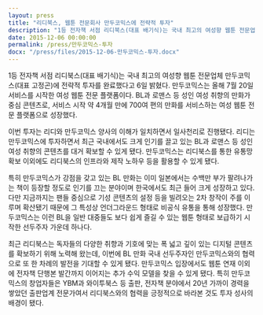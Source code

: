```yaml
---
layout: press
title: "리디북스, 웹툰 전문회사 만두코믹스에 전략적 투자"
description: "1등 전자책 서점 리디북스(대표 배기식)는 국내 최고의 여성향 웹툰 전문업체 만두코믹스(대표 고정곤)에 전략적 투자를 완료했다고 6일 밝혔다. 만두코믹스는 올해 7월 20일 서비스를 시작한 여성 웹툰 전문 플랫폼이다. BL과 로맨스 등 성인 여성 취향의 만화가 중심 콘텐츠로, 서비스 시작 약 4개월 만에 700여 편의 만화를 서비스하는 여성 웹툰 전문 플랫폼으로 성장했다."
date: 2015-12-06 00:00:00
permalink: /press/만두코믹스-투자
docx: "/press/files/2015-12-06-만두코믹스-투자.docx"
---
```



1등 전자책 서점 리디북스(대표 배기식)는 국내 최고의 여성향 웹툰 전문업체 만두코믹스(대표 고정곤)에 전략적 투자를 완료했다고 6일 밝혔다. 만두코믹스는 올해 7월 20일 서비스를 시작한 여성 웹툰 전문 플랫폼이다. BL과 로맨스 등 성인 여성 취향의 만화가 중심 콘텐츠로, 서비스 시작 약 4개월 만에 700여 편의 만화를 서비스하는 여성 웹툰 전문 플랫폼으로 성장했다.

이번 투자는 리디와 만두코믹스 양사의 이해가 일치하면서 일사천리로 진행됐다. 리디는 만두코믹스에 투자하면서 최근 국내에서도 크게 인기를 끌고 있는 BL과 로맨스 등 성인 여성 취향의 콘텐츠를 대거 확보할 수 있게 됐다. 만두코믹스는 리디북스를 통한 유통망 확보 이외에도 리디북스의 인프라와 제작 노하우 등을 활용할 수 있게 됐다.

특히 만두코믹스가 강점을 갖고 있는 BL 만화는 이미 일본에서는 수백만 부가 팔려나가는 책이 등장할 정도로 인기를 끄는 분야이며 한국에서도 최근 들어 크게 성장하고 있다. 다만 지금까지는 팬들 중심으로 기성 콘텐츠의 설정 등을 빌려오는 2차 창작이 주를 이루며 확산됐기 때문에 그 특성상 언더그라운드 형태로 비공식 유통을 통해 성장했다. 만두코믹스는 이런 BL을 일반 대중들도 보다 쉽게 즐길 수 있는 웹툰 형태로 보급하기 시작한 선두주자 가운데 하나다. 

최근 리디북스는 독자들의 다양한 취향과 기호에 맞는 폭 넓고 깊이 있는 디지털 콘텐츠를 확보하기 위해 노력해 왔는데, 이번에 BL 만화 국내 선두주자인 만두코믹스와의 협력으로 또 한 차례의 발전을 기대할 수 있게 됐다. 만두코믹스 입장에서도 웹툰 연재 이외에 전자책 단행본 발간까지 이어지는 추가 수익 모델을 찾을 수 있게 됐다. 특히 만두코믹스의 창업자들은 YBM과 와이투북스 등 출판, 전자책 분야에서 20년 가까이 경력을 쌓았던 출판업계 전문가여서 리디북스와의 협력을 긍정적으로 바라본 것도 투자 성사의 배경이 됐다.

